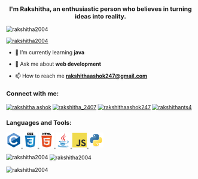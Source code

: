 <h3 align="center">I'm Rakshitha, an enthusiastic person who believes in turning ideas into reality.</h3>

<p align="left"> <img src="https://komarev.com/ghpvc/?username=rakshitha2004&label=Profile%20views&color=0e75b6&style=flat" alt="rakshitha2004" /> </p>

<p align="left"> <a href="https://github.com/ryo-ma/github-profile-trophy"><img src="https://github-profile-trophy.vercel.app/?username=rakshitha2004" alt="rakshitha2004" /></a> </p>

- 🌱 I’m currently learning **java**

- 💬 Ask me about **web development**

- 📫 How to reach me **rakshithaashok247@gmail.com**

<h3 align="left">Connect with me:</h3>
<p align="left">
<a href="https://linkedin.com/in/rakshitha ashok" target="blank"><img align="center" src="https://raw.githubusercontent.com/rahuldkjain/github-profile-readme-generator/master/src/images/icons/Social/linked-in-alt.svg" alt="rakshitha ashok" height="30" width="40" /></a>
<a href="https://www.codechef.com/users/rakshitha_2407" target="blank"><img align="center" src="https://cdn.jsdelivr.net/npm/simple-icons@3.1.0/icons/codechef.svg" alt="rakshitha_2407" height="30" width="40" /></a>
<a href="https://www.leetcode.com/rakshithaashok247" target="blank"><img align="center" src="https://raw.githubusercontent.com/rahuldkjain/github-profile-readme-generator/master/src/images/icons/Social/leet-code.svg" alt="rakshithaashok247" height="30" width="40" /></a>
<a href="https://auth.geeksforgeeks.org/user/rakshithants4" target="blank"><img align="center" src="https://raw.githubusercontent.com/rahuldkjain/github-profile-readme-generator/master/src/images/icons/Social/geeks-for-geeks.svg" alt="rakshithants4" height="30" width="40" /></a>
</p>

<h3 align="left">Languages and Tools:</h3>
<p align="left"> <a href="https://www.cprogramming.com/" target="_blank" rel="noreferrer"> <img src="https://raw.githubusercontent.com/devicons/devicon/master/icons/c/c-original.svg" alt="c" width="40" height="40"/> </a> <a href="https://www.w3schools.com/css/" target="_blank" rel="noreferrer"> <img src="https://raw.githubusercontent.com/devicons/devicon/master/icons/css3/css3-original-wordmark.svg" alt="css3" width="40" height="40"/> </a> <a href="https://www.w3.org/html/" target="_blank" rel="noreferrer"> <img src="https://raw.githubusercontent.com/devicons/devicon/master/icons/html5/html5-original-wordmark.svg" alt="html5" width="40" height="40"/> </a> <a href="https://www.java.com" target="_blank" rel="noreferrer"> <img src="https://raw.githubusercontent.com/devicons/devicon/master/icons/java/java-original.svg" alt="java" width="40" height="40"/> </a> <a href="https://developer.mozilla.org/en-US/docs/Web/JavaScript" target="_blank" rel="noreferrer"> <img src="https://raw.githubusercontent.com/devicons/devicon/master/icons/javascript/javascript-original.svg" alt="javascript" width="40" height="40"/> </a> <a href="https://www.python.org" target="_blank" rel="noreferrer"> <img src="https://raw.githubusercontent.com/devicons/devicon/master/icons/python/python-original.svg" alt="python" width="40" height="40"/> </a> </p>

<p><img align="left" src="https://github-readme-stats.vercel.app/api/top-langs?username=rakshitha2004&show_icons=true&locale=en&layout=compact" alt="rakshitha2004" /></p>

<p>&nbsp;<img align="center" src="https://github-readme-stats.vercel.app/api?username=rakshitha2004&show_icons=true&locale=en" alt="rakshitha2004" /></p>

<p><img align="center" src="https://github-readme-streak-stats.herokuapp.com/?user=rakshitha2004&" alt="rakshitha2004" /></p>
